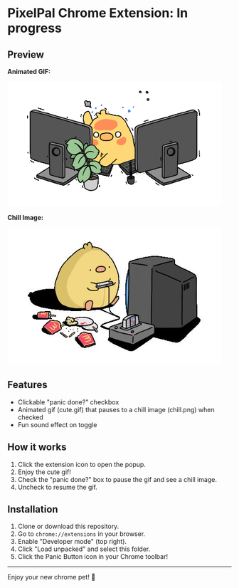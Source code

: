 # PixelPal Chrome Extension: In progress


## Preview

**Animated GIF:**

![Cute GIF](cute.gif)

**Chill Image:**

![Chill Image](chill.png)

## Features
- Clickable "panic done?" checkbox
- Animated gif (cute.gif) that pauses to a chill image (chill.png) when checked
- Fun sound effect on toggle

## How it works
1. Click the extension icon to open the popup.
2. Enjoy the cute gif!
3. Check the "panic done?" box to pause the gif and see a chill image.
4. Uncheck to resume the gif.


## Installation
1. Clone or download this repository.
2. Go to `chrome://extensions` in your browser.
3. Enable "Developer mode" (top right).
4. Click "Load unpacked" and select this folder.
5. Click the Panic Button icon in your Chrome toolbar!

---

Enjoy your new chrome pet! 🐾
